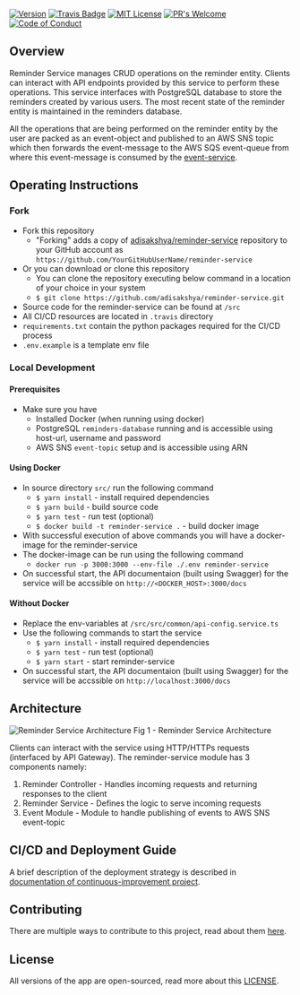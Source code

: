 [![Version](https://img.shields.io/docker/v/adisakshya/reminder-service/latest?logo=docker&logoColor=white)](https://hub.docker.com/r/adisakshya/reminder-service)
[![Travis Badge](https://img.shields.io/travis/com/adisakshya/reminder-service/master?logo=travis)](https://travis-ci.com/github/adisakshya/reminder-service)
[![MIT License](https://img.shields.io/github/license/adisakshya/reminder-service)](https://github.com/adisakshya/reminder-service/blob/master/LICENSE)
[![PR's Welcome](https://img.shields.io/badge/PRs-welcome-brightgreen.svg?style=flat)](https://github.com/adisakshya/reminder-service/pulls)
[![Code of Conduct](https://img.shields.io/badge/code%20of-conduct-ff69b4.svg?style=flat)](https://continuous-improvement.readthedocs.io/en/latest/md/community/code_of_conduct.html)  


## Overview

Reminder Service manages CRUD operations on the reminder entity. Clients can interact with API endpoints provided by this service to perform these operations. This service interfaces with PostgreSQL database to store the reminders created by various users. The most recent state of the reminder entity is maintained in the reminders database.

All the operations that are being performed on the reminder entity by the user are packed as an event-object and published to an AWS SNS topic which then forwards the event-message to the AWS SQS event-queue from where this event-message is consumed by the [event-service](https://github.com/adisakshya/event-service).

## Operating Instructions

### Fork

- Fork this repository
	- "Forking" adds a copy of [adisakshya/reminder-service](https://github.com/adisakshya/reminder-service/) repository to your GitHub account as `https://github.com/YourGitHubUserName/reminder-service`
- Or you can download or clone this repository
	- You can clone the repository executing below command in a location of your choice in your system
	- ```$ git clone https://github.com/adisakshya/reminder-service.git```
- Source code for the reminder-service can be found at ```/src```
- All CI/CD resources are located in ```.travis``` directory
- ```requirements.txt``` contain the python packages required for the CI/CD process
- ```.env.example``` is a template env file

### Local Development

#### Prerequisites

- Make sure you have
    - Installed Docker (when running using docker)
    - PostgreSQL ```reminders-database``` running and is accessible using host-url, username and password
    - AWS SNS ```event-topic``` setup and is accessible using ARN

#### Using Docker

- In source directory ```src/``` run the following command
	- ```$ yarn install``` - install required dependencies
	- ```$ yarn build``` - build source code
	- ```$ yarn test``` - run test (optional)
	- ```$ docker build -t reminder-service .``` - build docker image
- With successful execution of above commands you will have a docker-image for the reminder-service
- The docker-image can be run using the following command
    - ```docker run -p 3000:3000 --env-file ./.env reminder-service```
- On successful start, the API documentaion (built using Swagger) for the service will be accssible on ```http://<DOCKER_HOST>:3000/docs```

#### Without Docker

- Replace the env-variables at ```/src/src/common/api-config.service.ts```
- Use the following commands to start the service
    - ```$ yarn install``` - install required dependencies
    - ```$ yarn test``` - run test (optional)
    - ```$ yarn start``` - start reminder-service
- On successful start, the API documentaion (built using Swagger) for the service will be accssible on ```http://localhost:3000/docs```

## Architecture

![Reminder Service Architecture](https://raw.githubusercontent.com/adisakshya/reminder-service/master/assets/reminder-service-architecture.png) Fig 1 - Reminder Service Architecture

Clients can interact with the service using HTTP/HTTPs requests (interfaced by API Gateway). The reminder-service module has 3 components namely:

1. Reminder Controller - Handles incoming requests and returning responses to the client
2. Reminder Service - Defines the logic to serve incoming requests
3. Event Module - Module to handle publishing of events to AWS SNS event-topic

## CI/CD and Deployment Guide

A brief description of the deployment strategy is described in [documentation of continuous-improvement project](https://continuous-improvement.readthedocs.io).

## Contributing

There are multiple ways to contribute to this project, read about them [here](https://continuous-improvement.readthedocs.io/en/latest/md/community/contributing.html).

## License

All versions of the app are open-sourced, read more about this [LICENSE](https://github.com/adisakshya/reminder-service/blob/master/LICENSE).

